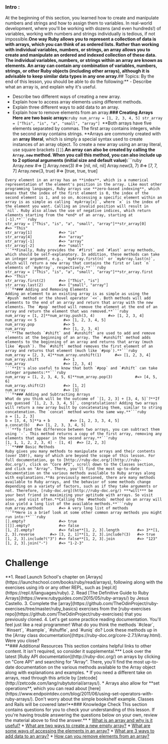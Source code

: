 ### Intro :
>
At the beginning of this section, you learned how to create and manipulate numbers and strings and how to assign them to variables. In real-world development, where you'll be working with dozens (and even hundreds!) of variables, working with numbers and strings individually is tedious, if not impossible.**One way Ruby allows you to represent a collection of data is with **arrays**, which you can think of as ordered lists. Rather than working with individual variables, numbers, or strings, an array allows you to create and manipulate an ordered and indexed collection of these data. The individual variables, numbers, or strings within an array are known as **elements**. An array can contain any combination of variables, numbers, strings, or other Ruby objects (including other arrays), although it is advisable to keep similar data types in any one array.**## Topics:
By the end of this lesson, you should be able to do the following:** - Describe what an array is, and explain why it's useful.
 - Describe two different ways of creating a new array.
 - Explain how to access array elements using different methods.
 - Explain three different ways to add data to an array.
 - Explain how to remove elements from an array.**### Creating Arrays
Here are two basic arrays:**```ruby
num_array = [1, 2, 3, 4, 5]
str_array = ["This", "is", "a", "small", "array"]
```**Both arrays have five elements separated by commas. The first array contains integers, while the second array contains strings. **Arrays are commonly created with an **array literal**, which is simply a special syntax used to create instances of an array object. To create a new array using an array literal, use square brackets (`[]`).**An array can also be created by calling the `Array.new` method. When you call this method, you can also include up to 2 optional arguments (initial size and default value):**```ruby
Array.new               #=> []
Array.new(3)            #=> [nil, nil, nil]
Array.new(3, 7)         #=> [7, 7, 7]
Array.new(3, true)      #=> [true, true, true]
```**### Accessing Elements
Every element in an array has an **index**, which is a numerical representation of the element's position in the array. Like most other programming languages, Ruby arrays use **zero-based indexing**, which means that the index of the first element is 0, the index of the second element is 1, and so on. Accessing a specific element within an array is as simple as calling `myArray[x]`, where `x` is the index of the element you want. Calling an invalid position will result in `nil`. Ruby also allows the use of negative indices, which return elements starting from the *end* of an array, starting at [-1].**```ruby
str_array = ["This", "is", "a", "small", "array"]**str_array[0]            #=> "This"
str_array[1]            #=> "is"
str_array[4]            #=> "array"
str_array[-1]           #=> "array"
str_array[-2]           #=> "small"
```**Finally, Ruby provides the `#first` and `#last` array methods, which should be self-explanatory. In addition, these methods can take an integer argument, e.g., `myArray.first(n)` or `myArray.last(n)`, which will return a new array that contains the first or last `n` elements of `myArray`, respectively.**```ruby
str_array = ["This", "is", "a", "small", "array"]**str_array.first         #=> "This"
str_array.first(2)      #=> ["This", "is"]
str_array.last(2)       #=> ["small", "array"]
```**### Adding and Removing Elements
Adding an element to an existing array is as simple as using the `#push` method or the shovel operator `<<`. Both methods will add elements to the end of an array and return that array with the new elements. The `#pop` method will remove the element at the end of an array and return the element that was removed.**```ruby
num_array = [1, 2]**num_array.push(3, 4)      #=> [1, 2, 3, 4]
num_array << 5            #=> [1, 2, 3, 4, 5]
num_array.pop             #=> 5
num_array                 #=> [1, 2, 3, 4]
```**The methods `#shift` and `#unshift` are used to add and remove elements at the beginning of an array. The `#unshift` method adds elements to the beginning of an array and returns that array (much like `#push`). The `#shift` method removes the first element of an array and returns that element (much like `#pop`).**```ruby
num_array = [2, 3, 4]**num_array.unshift(1)      #=> [1, 2, 3, 4]
num_array.shift           #=> 1
num_array                 #=> [2, 3, 4]
```**It's also useful to know that both `#pop` and `#shift` can take integer arguments:**```ruby
num_array = [1, 2, 3, 4, 5, 6]**num_array.pop(3)          #=> [4, 5, 6]
num_array.shift(2)        #=> [1, 2]
num_array                 #=> [3]
```**### Adding and Subtracting Arrays
What do you think will be the outcome of `[1, 2, 3] + [3, 4, 5]`?**If you guessed `[1, 2, 3, 3, 4, 5]`, congratulations! Adding two arrays will return a new array built by concatenating them, similar to string concatenation. The `concat` method works the same way.**```ruby
a = [1, 2, 3]
b = [3, 4, 5]**a + b         #=> [1, 2, 3, 3, 4, 5]
a.concat(b)   #=> [1, 2, 3, 3, 4, 5]
```**To find the difference between two arrays, you can subtract them using `-`. This method returns a copy of the first array, removing any elements that appear in the second array.**```ruby
[1, 1, 1, 2, 2, 3, 4] - [1, 4]  #=> [2, 2, 3]
```**### Basic Methods
Ruby gives you many methods to manipulate arrays and their contents (over 150!), many of which are beyond the scope of this lesson. For full documentation, go to [http://ruby-doc.org/](http://ruby-doc.org/), click on "Core API", scroll down to the Classes section, and click on "Array". There, you'll find the most up-to-date documentation on the various methods available to Ruby arrays along with explanations.**As previously mentioned, there are many methods available to Ruby arrays, and the behavior of some methods change depending on a variety of factors, such as if they take arguments or not. Therefore, [ruby-doc.org](http://ruby-doc.org/) ***will*** be your best friend in maximizing your aptitude with arrays. So visit soon, and visit often.**Calling the `#methods` method on an array will also yield a long list of the available methods.**```ruby
num_array.methods       #=> A very long list of methods
```**Here is a brief look at some other common array methods you might run into:**```ruby
[].empty?               #=> true
[[]].empty?             #=> false
[1, 2].empty?           #=> false**[1, 2, 3].length        #=> 3**[1, 2, 3].reverse       #=> [3, 2, 1]**[1, 2, 3].include?(3)   #=> true
[1, 2, 3].include?("3") #=> false**[1, 2, 3].join          #=> "123"
[1, 2, 3].join("-")     #=> "1-2-3"
```
# Challenge
<div class="lesson-content__panel" markdown="1">**1. Read Launch School's chapter on [Arrays](https://launchschool.com/books/ruby/read/arrays), following along with the exercises using irb or any other REPL, such as [repl.it](https://repl.it/languages/ruby).
2. Read [The Definitive Guide to Ruby Arrays](https://www.rubyguides.com/2015/05/ruby-arrays/) by Jesus Castello.
3. Complete the [array](https://github.com/TheOdinProject/ruby-exercises/tree/master/ruby_basics) exercises from the [ruby-exercises repo](https://github.com/TheOdinProject/ruby-exercises) that you previously cloned. 
4. Let's get some practice reading documentation. You'll feel just like a real programmer! What do you think the methods `#clear`, `#insert`, `#sample`, `#shuffle`, and `#uniq` do? Look these methods up in the [Array class documentation](https://ruby-doc.org/core-2.7.1/Array.html). Were you close?
</div>**### Additional Resources
This section contains helpful links to other content. It isn't required, so consider it supplemental.*** Look over the latest [Ruby API documentation](http://ruby-doc.org/) on arrays by clicking on "Core API" and searching for "Array". There, you'll find the most up-to-date documentation on the various methods available to the Array object along with explanations and examples.
* If you need a different take on arrays, read through this article by [zetcode](http://zetcode.com/lang/rubytutorial/arrays/).
* Arrays also allow for **set operations**, which you can read about [here](https://www.endpointdev.com/blog/2011/06/using-set-operators-with-ruby-arrays/). Don't worry about the simple bookshelf example. Classes and Rails will be covered later!**### Knowledge Check
This section contains questions for you to check your understanding of this lesson. If you're having trouble answering the questions below on your own, review the material above to find the answer.** * <a class='knowledge-check-link' href='#introduction'>What is an array and why is it useful?</a>
 * <a class='knowledge-check-link' href='#creating-arrays'>What are two ways to create a new empty array?</a>
 * <a class='knowledge-check-link' href='#accessing-elements'>What are some ways of accessing the elements in an array?</a>
 * <a class='knowledge-check-link' href='#adding-and-removing-elements'>What are 3 ways to add data to an array?</a>
 * <a class='knowledge-check-link' href='#adding-and-removing-elements'>How can you remove elements from an array?</a>
